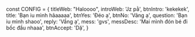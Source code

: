 const CONFIG = {
    titleWeb: "Haloooo",
    introWeb: 'Jz pằ',
    btnIntro: 'kekekek',
    title: 'Bạn iu mình hãaaaaa',
    btnYes: 'Đéo ạ',
    btnNo: 'Vâng ạ',
    question: 'Bạn iu mình shaoo',
    reply: 'Vầng ạ',
    mess: 'gvs',
    messDesc: 'Mai mình đón bé đi bốc đầu nhaaa',
    btnAccept: 'Dặ',
}
